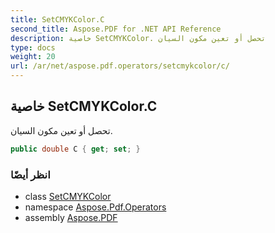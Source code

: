 ```yaml
---
title: SetCMYKColor.C
second_title: Aspose.PDF for .NET API Reference
description: خاصية SetCMYKColor. تحصل أو تعين مكون السيان
type: docs
weight: 20
url: /ar/net/aspose.pdf.operators/setcmykcolor/c/
---
```

## خاصية SetCMYKColor.C

تحصل أو تعين مكون السيان.

```csharp
public double C { get; set; }
```

### انظر أيضًا

* class [SetCMYKColor](../)
* namespace [Aspose.Pdf.Operators](../../../aspose.pdf.operators/)
* assembly [Aspose.PDF](../../../)